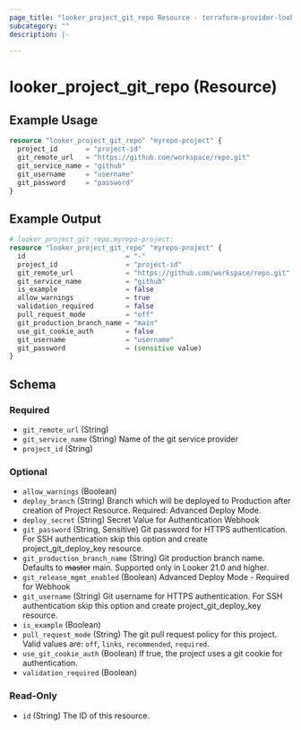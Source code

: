 ```yaml
---
page_title: "looker_project_git_repo Resource - terraform-provider-looker"
subcategory: ""
description: |-
  
---
```

# looker_project_git_repo (Resource)

## Example Usage
```terraform
resource "looker_project_git_repo" "myrepo-project" {
  project_id       = "project-id"
  git_remote_url   = "https://github.com/workspace/repo.git"
  git_service_name = "github"
  git_username     = "username"
  git_password     = "password"
}
```

## Example Output
```terraform
# looker_project_git_repo.myrepo-project:
resource "looker_project_git_repo" "myrepo-project" {
  id                         = "-"
  project_id                 = "project-id"
  git_remote_url             = "https://github.com/workspace/repo.git"
  git_service_name           = "github"
  is_example                 = false
  allow_warnings             = true
  validation_required        = false
  pull_request_mode          = "off"
  git_production_branch_name = "main"
  use_git_cookie_auth        = false
  git_username               = "username"
  git_password               = (sensitive value)
}
```

<!-- schema generated by tfplugindocs -->
## Schema

### Required

- `git_remote_url` (String)
- `git_service_name` (String) Name of the git service provider
- `project_id` (String)

### Optional

- `allow_warnings` (Boolean)
- `deploy_branch` (String) Branch which will be deployed to Production after creation of Project Resource. Required: Advanced Deploy Mode.
- `deploy_secret` (String) Secret Value for Authentication Webhook
- `git_password` (String, Sensitive) Git password for HTTPS authentication. For SSH authentication skip this option and create project_git_deploy_key resource.
- `git_production_branch_name` (String) Git production branch name. Defaults to ~~master~~ main. Supported only in Looker 21.0 and higher.
- `git_release_mgmt_enabled` (Boolean) Advanced Deploy Mode - Required for Webhook
- `git_username` (String) Git username for HTTPS authentication. For SSH authentication skip this option and create project_git_deploy_key resource.
- `is_example` (Boolean)
- `pull_request_mode` (String) The git pull request policy for this project. Valid values are: `off`, `links`, `recommended`, `required`.
- `use_git_cookie_auth` (Boolean) If true, the project uses a git cookie for authentication.
- `validation_required` (Boolean)

### Read-Only

- `id` (String) The ID of this resource.
